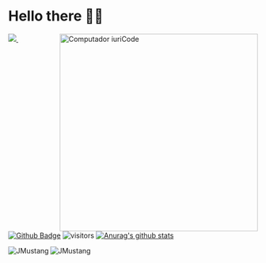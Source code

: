 # Hello there 👋😁

<img src="https://raw.githubusercontent.com/MicaelliMedeiros/micaellimedeiros/master/image/computer-illustration.png" min-width="400px" max-width="400px" width="400px" align="right" alt="Computador iuriCode">

<a href="https://www.linkedin.com/in/junior-carvalho-2760a5126/">
    <img src="https://img.shields.io/badge/linkedin-%230077B5.svg?&style=flat&logo=linkedin&logoColor=white" />
  </a>&nbsp;&nbsp;

[![Github Badge](https://img.shields.io/badge/-Github-232323?style=flat-square&logo=Github&logoColor=white&link=https://github.com/JMustang)](https://github.com/JMustang)
![visitors](https://visitor-badge.laobi.icu/badge?page_id=JMustang)
[![Anurag's github stats](https://github-readme-stats.vercel.app/api?username=JMustang&show_icons=true&theme=radical)](https://github.com/JMustang/github-readme-stats)

<p><img align="left" src="https://github-readme-stats.vercel.app/api/top-langs?username=JMustang&show_icons=true&theme=radical&locale=en&layout=compact" alt="JMustang" /></p>

<p><img align="center" src="https://github-readme-streak-stats.herokuapp.com/?user=JMustang&theme=radical" alt="JMustang" /></p>
